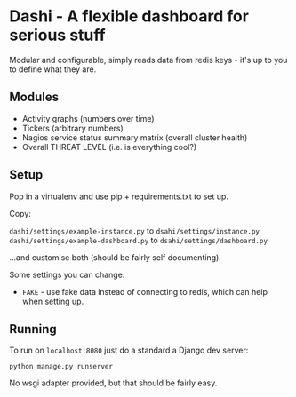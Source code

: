Dashi - A flexible dashboard for serious stuff
==============================================

Modular and configurable, simply reads data from redis keys - it's up to you to define what they are.

Modules
-------

 - Activity graphs (numbers over time)
 - Tickers (arbitrary numbers)
 - Nagios service status summary matrix (overall cluster health)
 - Overall THREAT LEVEL (i.e. is everything cool?)

Setup
-----

Pop in a virtualenv and use pip + requirements.txt to set up.

Copy:

`dashi/settings/example-instance.py` to `dsahi/settings/instance.py`
`dashi/settings/example-dashboard.py` to `dsahi/settings/dashboard.py`

...and customise both (should be fairly self documenting).

Some settings you can change:

  - `FAKE` - use fake data instead of connecting to redis, which can help when setting up.

Running
-------

To run on `localhost:8080` just do a standard a Django dev server:

```
python manage.py runserver
```

No wsgi adapter provided, but that should be fairly easy.
